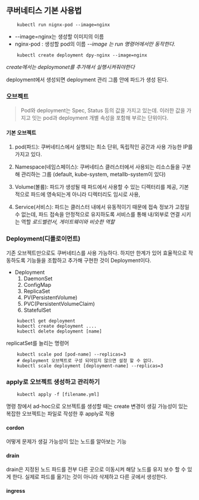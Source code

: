 ## 쿠버네티스 기본 사용법

```
    kubectl run nignx-pod --image=nginx
```

- --image=nginx는 생성할 이미지의 이름
- nginx-pod : 생성할 pod의 이름
  _--image 는 run 명령어에서만 동작한다._

```
    kubectl create deployment dpy-nginx --image=nginx
```

_create에서는 deploymonet를 추가해서 실행시켜줘야한다_

deployment에서 생성되면 deployment 관리 그룹 안에 파드가 생성 된다.

### 오브젝트

> Pod와 deployment는 Spec, Status 등의 값을 가지고 있는데. 이러한 값을 가지고 잇는 pod과 deployment 개별 속성을 포함해 부르는 단위이다.

#### 기본 오브젝트

1.  pod(파드): 쿠버네티스에서 실행되는 최소 단위, 독립적인 공간과 사용 가능한 IP를 가지고 있다.

2.  Namespace(네임스페이스): 쿠버네티스 클러스터에서 사용되는 리소스들을 구분해 관리하는 그룹 (default, kube-system, metallb-system이 있다)

3.  Volume(볼륨): 파드가 생성될 때 파드에서 사용할 수 있는 디렉터리를 제공, 기본적으로 파드에 영속되는게 아니라 디렉터리도 임시로 사용,

4.  Service(서비스): 파드는 클러스터 내에서 유동적이기 때문에 접속 정보가 고정일 수 없는데, 파드 접속을 안정적으로 유지하도록 서비스를 통해 내/외부로 연결 시키는 역할 _로드벨런서, 게이트웨이와 비슷한 역할_

### Deployment(디폴로이먼트)

기존 오브젝트만으로도 쿠버네티스를 사용 가능하다. 하지만 한계가 있어 효율적으로 작동하도록 기능들을 조합하고 추가해 구현한 것이 Deployment이다.

- Deployment
  1.  DaemonSet
  2.  ConfigMap
  3.  ReplicaSet
  4.  PV(PersistentVolume)
  5.  PVC(PersistentVolumeClaim)
  6.  StatefulSet

```
    kubectl get deployment
    kubectl create deployment ....
    kubectl delete deployment [name]

```

replicatSet를 늘리는 명령어

```
    kubectl scale pod [pod-name] --replicas=3
    # deployment 오브젝트로 구성 되어있지 않으면 설정 할 수 없다.
    kubectl scale deployment [deployment-name] --replicas=3
```

### apply로 오브젝트 생성하고 관리하기

```
    kubectl apply -f [filename.yml]
```

명령 창에서 ad-hoc으로 오브젝트를 생성할 때는 create
변경이 생길 가능성이 있는 복잡한 오브젝트는 파일로 작성한 후 apply로 적용

#### cordon

어떻게 문제가 생길 가능성이 있는 노드를 알아보는 기능

#### drain

drain은 지정된 노드 파드를 전부 다른 곳으로 이동시켜 해당 노드를 유지 보수 할 수 있게 한다.
실제로 파드를 옮기는 것이 아니라 삭제하고 다른 곳에서 생성한다.

#### ingress
